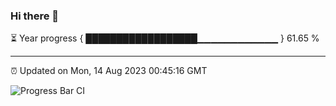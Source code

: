 ### Hi there 👋

⏳ Year progress { ██████████████████▁▁▁▁▁▁▁▁▁▁▁▁ } 61.65 %

---

⏰ Updated on Mon, 14 Aug 2023 00:45:16 GMT

![Progress Bar CI](https://github.com/liununu/liununu/workflows/Progress%20Bar%20CI/badge.svg)
